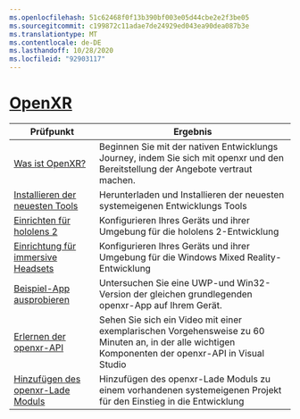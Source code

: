 ```yaml
---
ms.openlocfilehash: 51c62468f0f13b390bf003e05d44cbe2e2f3be05
ms.sourcegitcommit: c199872c11adae7de24929ed043ea90dea087b3e
ms.translationtype: MT
ms.contentlocale: de-DE
ms.lasthandoff: 10/28/2020
ms.locfileid: "92903117"
---
```

# <a name="openxr"></a>[OpenXR](#tab/openxr)

|  Prüfpunkt  |  Ergebnis  |
| --- | --- |
| [Was ist OpenXR?](../native/openxr.md) | Beginnen Sie mit der nativen Entwicklungs Journey, indem Sie sich mit openxr und den Bereitstellung der Angebote vertraut machen. |
| [Installieren der neuesten Tools](../install-the-tools.md) | Herunterladen und Installieren der neuesten systemeigenen Entwicklungs Tools |
| [Einrichten für hololens 2](../native/openxr-getting-started.md#getting-started-with-openxr-for-hololens-2) | Konfigurieren Ihres Geräts und ihrer Umgebung für die hololens 2-Entwicklung |
| [Einrichtung für immersive Headsets](../native/openxr-getting-started.md#getting-started-with-openxr-for-windows-mixed-reality-headsets) | Konfigurieren Ihres Geräts und ihrer Umgebung für die Windows Mixed Reality-Entwicklung |
| [Beispiel-App ausprobieren](../native/openxr-getting-started.md#building-a-sample-openxr-app) | Untersuchen Sie eine UWP-und Win32-Version der gleichen grundlegenden openxr-App auf Ihrem Gerät. |
| [Erlernen der openxr-API](../native/openxr-getting-started.md#learning-the-openxr-api) | Sehen Sie sich ein Video mit einer exemplarischen Vorgehensweise zu 60 Minuten an, in der alle wichtigen Komponenten der openxr-API in Visual Studio |
| [Hinzufügen des openxr-Lade Moduls](../native/openxr-getting-started.md#integrate-the-openxr-loader-into-a-project) | Hinzufügen des openxr-Lade Moduls zu einem vorhandenen systemeigenen Projekt für den Einstieg in die Entwicklung |

<!--
# [WinRT (Legacy)](#tab/winrt)

|  Checkpoint  |  Outcome  |
| --- | --- |
| [Create a UWP app](../creating-a-holographic-directx-project.md) | Build a new Universal Windows Platform holographic app from scratch |
| [Create a Win32 app](../creating-a-holographic-directx-project.md#creating-a-win32-project) | Build a new Win32 holographic app from scratch |
| [Get a HolographicSpace](../getting-a-holographicspace.md) | Control immersive rendering, provide camera data, and access the spatial reasoning APIs |
| [Render in DirectX](../rendering-in-directx.md) | Reason about the position and orientation of one or more observers of a holographic scene as predicted by the system |
| [Coordinate systems in DirectX](../coordinate-systems-in-directx.md) | Explore the basis of spatial understanding offered by Windows Mixed Reality APIs. |
-->




